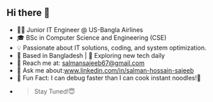 ## Hi there 👋

- 👨‍💻 Junior IT Engineer @ US-Bangla Airlines
- 🎓 BSc in Computer Science and Engineering (CSE)
- 💡 Passionate about IT solutions, coding, and system optimization.
- 📍 Based in Bangladesh | 🚀 Exploring new tech daily
- 📧 Reach me at: salmansajeeb67@gmail.com
- 💬 Ask me about:www.linkedin.com/in/salman-hossain-sajeeb
- 🎉 Fun Fact: I can debug faster than I can cook instant noodles!👼
- >Stay Tuned!😇
